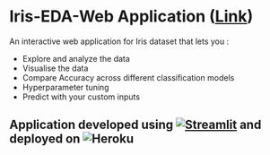# Iris-EDA-Web Application ([Link](http://iriswebbapp.herokuapp.com))
An interactive web application for Iris dataset that lets you :
- Explore and analyze the data
- Visualise the data
- Compare Accuracy across different classification models
- Hyperparameter tuning
- Predict with your custom inputs

## Application developed using [![Streamlit](https://static.streamlit.io/badges/streamlit_badge_black_white.svg)](http://iriswebbapp.herokuapp.com/) and deployed on ![Heroku](http://heroku-badge.herokuapp.com/?app=angularjs-crypto&style=flat)


